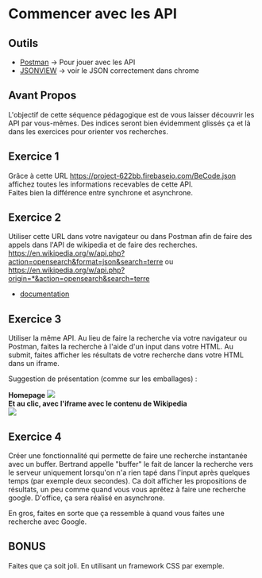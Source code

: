 # Commencer avec les API

## Outils
- [Postman](https://www.getpostman.com/) -> Pour jouer avec les API
- [JSONVIEW](https://chrome.google.com/webstore/detail/jsonview/chklaanhfefbnpoihckbnefhakgolnmc?hl=fr) -> voir le JSON correctement dans chrome

## Avant Propos

L'objectif de cette séquence pédagogique est de vous laisser découvrir les API par vous-mêmes. Des indices seront bien évidemment glissés ça et là dans les exercices pour orienter vos recherches.

## Exercice 1

Grâce à cette URL https://project-622bb.firebaseio.com/BeCode.json affichez toutes les informations recevables de cette API.    
Faites bien la différence entre synchrone et asynchrone.

## Exercice 2

Utiliser cette URL dans votre navigateur ou dans Postman afin de faire des appels dans l'API de wikipedia et de faire des recherches.
https://en.wikipedia.org/w/api.php?action=opensearch&format=json&search=terre ou https://en.wikipedia.org/w/api.php?origin=*&action=opensearch&search=terre

- [documentation](https://www.mediawiki.org/w/api.php?action=help&modules=opensearch)

## Exercice 3

Utiliser la même API. Au lieu de faire la recherche via votre navigateur ou Postman, faites la recherche à l'aide d'un input dans votre HTML. Au submit, faites afficher les résultats de votre recherche dans votre HTML dans un iframe.

Suggestion de présentation (comme sur les emballages) :

**Homepage**
![](PWA-Desktop-Homepage.png)    
**Et au clic, avec l'iframe avec le contenu de Wikipedia**    
![](PWA-Desktop-Iframe.png)

## Exercice 4

Créer une fonctionnalité qui permette de faire une recherche instantanée avec un buffer. Bertrand appelle "buffer" le fait de lancer la recherche vers le serveur uniquement lorsqu'on n'a rien tapé dans l'input après quelques temps (par exemple deux secondes). Ca doit afficher les propositions de résultats, un peu comme quand vous vous aprêtez à faire une recherche google. D'office, ça sera réalisé en asynchrone.

En gros, faites en sorte que ça ressemble à quand vous faites une recherche avec Google.

## BONUS

Faites que ça soit joli. En utilisant un framework CSS par exemple.




